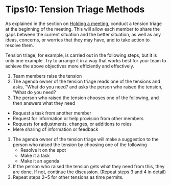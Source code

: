 # Tips10: Tension Triage Methods



As explained in the section on [Holding a meeting](broken-reference), conduct a tension triage at the beginning of the meeting. This will allow each member to share the gaps between the current situation and the better situation, as well as any ideas, concerns, or worries that they may have, and to take action to resolve them.

Tension triage, for example, is carried out in the following steps, but it is only one example. Try to arrange it in a way that works best for your team to achieve the above objectives more efficiently and effectively.

1. Team members raise the tension
2. The agenda owner of the tension triage reads one of the tensions and asks, "What do you need? and asks the person who raised the tension, "What do you need?
3. The person who raised the tension chooses one of the following, and then answers what they need

* Request a task from another member
* Request for information or help provision from other members
* Requests for adjustments, changes, or additions to roles
* Mere sharing of information or feedback

1. The agenda owner of the tension triage will make a suggestion to the person who raised the tension by choosing one of the following
   * Resolve it on the spot
   * Make it a task
   * Make it an agenda
2. If the person who raised the tension gets what they need from this, they are done. If not, continue the discussion. (Repeat steps 3 and 4 in detail)
3. Repeat steps 2\~5 for other tensions as time permits.
